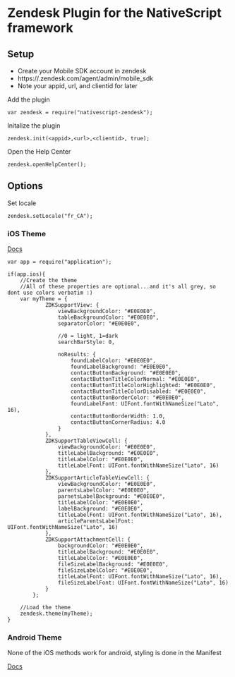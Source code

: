 # Zendesk Plugin for the NativeScript framework

## Setup
- Create your Mobile SDK account in zendesk
- https://<domain>.zendesk.com/agent/admin/mobile_sdk
- Note your appid, url, and clientid for later

Add the plugin
```
var zendesk = require("nativescript-zendesk");
```
Initalize the plugin
```
zendesk.init(<appid>,<url>,<clientid>, true);
```

Open the Help Center
```
zendesk.openHelpCenter();
```

## Options
Set locale
```
zendesk.setLocale("fr_CA");
```

### iOS Theme
[Docs](https://developer.zendesk.com/embeddables/docs/ios/customization)
```
var app = require("application");

if(app.ios){
	//Create the theme
	//All of these properties are optional...and it's all grey, so dont use colors verbatim :)
	var myTheme = {
			ZDKSupportView: {
				viewBackgroundColor: "#E0E0E0",
				tableBackgroundColor: "#E0E0E0",
				separatorColor: "#E0E0E0",
			
				//0 = light, 1=dark
				searchBarStyle: 0,
				
				noResults: {
					foundLabelColor: "#E0E0E0",
					foundLabelBackground: "#E0E0E0",
					contactButtonBackground: "#E0E0E0",
					contactButtonTitleColorNormal: "#E0E0E0",
					contactButtonTitleColorHighlighted: "#E0E0E0",
					contactButtonTitleColorDisabled: "#E0E0E0",
					contactButtonBorderColor: "#E0E0E0",	
					foundLabelFont: UIFont.fontWithNameSize("Lato", 16),
					contactButtonBorderWidth: 1.0,
					contactButtonCornerRadius: 4.0
				} 
			},
			ZDKSupportTableViewCell: {
				viewBackgroundColor: "#E0E0E0",
				titleLabelBackground: "#E0E0E0",
				titleLabelColor: "#E0E0E0",
                titleLabelFont: UIFont.fontWithNameSize("Lato", 16)
			},
			ZDKSupportArticleTableViewCell: {
				viewBackgroundColor: "#E0E0E0",
				parentsLabelColor: "#E0E0E0",
				parnetsLabelBackground: "#E0E0E0",
				titleLabelColor: "#E0E0E0",
				labelBackground: "#E0E0E0",
				titleLabelFont: UIFont.fontWithNameSize("Lato", 16),
				articleParentsLabelFont: UIFont.fontWithNameSize("Lato", 16)
			},
			ZDKSupportAttachmentCell: {
				backgroundColor: "#E0E0E0",
				titleLabelBackground: "#E0E0E0",
				titleLabelColor: "#E0E0E0",
				fileSizeLabelBackground: "#E0E0E0",
				fileSizeLabelColor: "#E0E0E0",
				titleLabelFont: UIFont.fontWithNameSize("Lato", 16),
				fileSizeLabelFont: UIFont.fontWithNameSize("Lato", 16)
			}
		};
		
	//Load the theme
	zendesk.theme(myTheme);
}
```

### Android Theme
None of the iOS methods work for android, styling is done in the Manifest

[Docs](https://developer.zendesk.com/embeddables/docs/android/customization)